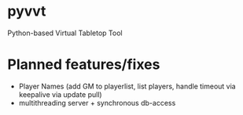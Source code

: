 # pyvvt
Python-based Virtual Tabletop Tool


# Planned features/fixes
- Player Names (add GM to playerlist, list players, handle timeout via keepalive via update pull)
- multithreading server + synchronous db-access


